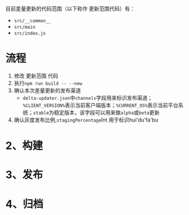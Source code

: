 
目前差量更新的代码范围（以下称作 更新范围代码）有：
- `src/__common__`
- `src/main`
- `src/index.js`
# 流程
1. 修改 更新范围 代码
2. 执行`npm run build -- --new`
3. 确认本次差量更新的发布渠道
	- `delta-updater.json`中`channels`字段用来标识发布渠道；`%CLIENT_VERSION%`表示当前客户端版本；`%CURRENT_OS%`表示当前平台系统；`stable`为稳定版本，该字段可以用来做`alpha`或`beta`更新
4. 确认灰度发布比例,`stagingPercentage`Int 用于标识hui'du'fa'bu


# 2、构建


# 3、发布


# 4、归档